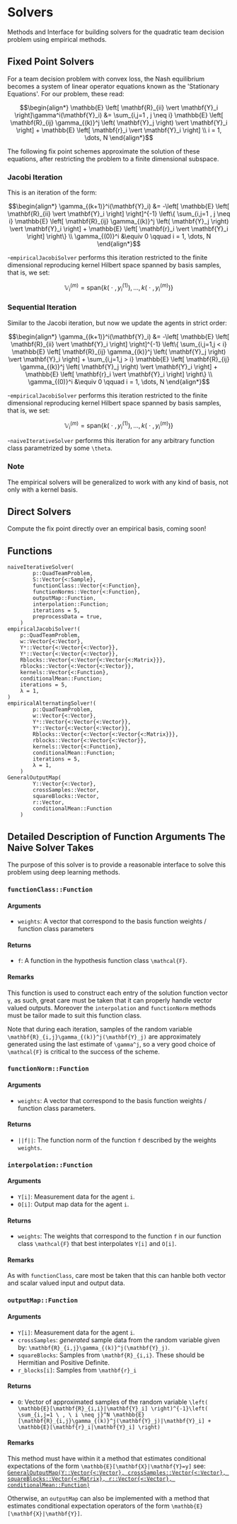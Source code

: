 # Solvers

Methods and Interface for building solvers for the quadratic team decision problem using empirical methods.

## Fixed Point Solvers

For a team decision problem with convex loss, the Nash equilibrium becomes a system of linear operator equations known as the 
'Stationary Equations'. For our problem, these read:

```math
\begin{align*}
	\mathbb{E} \left[ \mathbf{R}_{ii} \vert \mathbf{Y}_i \right]\gamma^i(\mathbf{Y}_i) &= \sum_{i,j=1  , j \neq i} \mathbb{E} \left[ \mathbf{R}_{ij}  \gamma_{(k)}^j \left( \mathbf{Y}_j \right) \vert \mathbf{Y}_i \right] + \mathbb{E} \left[ \mathbf{r}_i \vert \mathbf{Y}_i \right] \\
	i = 1, \dots, N
\end{align*}
```

The following fix point schemes approximate the solution of these equations, after restricting the problem to a finite dimensional subspace.

### Jacobi Iteration

This is an iteration of the form:

```math
\begin{align*}
	\gamma_{(k+1)}^i(\mathbf{Y}_i) &= -\left[ \mathbb{E} \left[ \mathbf{R}_{ii} \vert \mathbf{Y}_i \right] \right]^{-1} \left\{ \sum_{i,j=1  , j \neq i} \mathbb{E} \left[ \mathbf{R}_{ij}  \gamma_{(k)}^j \left( \mathbf{Y}_j \right) \vert \mathbf{Y}_i \right] + \mathbb{E} \left[ \mathbf{r}_i \vert \mathbf{Y}_i \right] \right\} \\
	\gamma_{(0)}^i &\equiv 0  \qquad  i = 1, \dots, N
\end{align*}
```

-`empiricalJacobiSolver` performs this iteration restricted to the finite dimensional reproducing kernel Hilbert space spanned by basis samples, that is, we set:

```math
	\mathbb{V}_i^{(m)} = \text{span}\left\{ k( \ \cdot \ , y_i^{(1)}), \dots, k( \ \cdot \ , y_i^{(m)}) \right\}
```

### Sequential Iteration

Similar to the Jacobi iteration, but now we update the agents in strict order:

```math
\begin{align*}
	\gamma_{(k+1)}^i(\mathbf{Y}_i) &= -\left[ \mathbb{E} \left[ \mathbf{R}_{ii} \vert \mathbf{Y}_i \right] \right]^{-1} \left\{ \sum_{i,j=1,j < i} \mathbb{E} \left[ \mathbf{R}_{ij}  \gamma_{(k)}^j \left( \mathbf{Y}_j \right) \vert \mathbf{Y}_i \right] + \sum_{i,j=1,j > i} \mathbb{E} \left[ \mathbf{R}_{ij}  \gamma_{(k)}^j \left( \mathbf{Y}_j \right) \vert \mathbf{Y}_i \right] + \mathbb{E} \left[ \mathbf{r}_i \vert \mathbf{Y}_i \right] \right\} \\
	\gamma_{(0)}^i &\equiv 0  \qquad  i = 1, \dots, N
\end{align*}
```

-`empiricalJacobiSolver` performs this iteration restricted to the finite dimensional reproducing kernel Hilbert space spanned by basis samples, that is, we set:

```math
	\mathbb{V}_i^{(m)} = \text{span}\left\{ k( \ \cdot \ , y_i^{(1)}), \dots, k( \ \cdot \ , y_i^{(m)}) \right\}
```

-`naiveIterativeSolver` performs this iteration for any arbitrary function class parametrized by some ``\theta``.

### Note

The empirical solvers will be generalized to work with any kind of basis, not only with a kernel basis.

## Direct Solvers

Compute the fix point directly over an empirical basis, coming soon!

## Functions

```@docs
naiveIterativeSolver(
		p::QuadTeamProblem,
		S::Vector{<:Sample},
		functionClass::Vector{<:Function},
		functionNorms::Vector{<:Function},
		outputMap::Function,
		interpolation::Function;
		iterations = 5,
		preprocessData = true,
	)
empiricalJacobiSolver!(
	p::QuadTeamProblem,
	w::Vector{<:Vector},
	Yᵃ::Vector{<:Vector{<:Vector}},
	Yᵇ::Vector{<:Vector{<:Vector}},
	Rblocks::Vector{<:Vector{<:Vector{<:Matrix}}},
	rblocks::Vector{<:Vector{<:Vector}},
	kernels::Vector{<:Function},
	conditionalMean::Function;
	iterations = 5,
	λ = 1,
)
empiricalAlternatingSolver!(
		p::QuadTeamProblem,
		w::Vector{<:Vector},
		Yᵃ::Vector{<:Vector{<:Vector}},
		Yᵇ::Vector{<:Vector{<:Vector}},
		Rblocks::Vector{<:Vector{<:Vector{<:Matrix}}},
		rblocks::Vector{<:Vector{<:Vector}},
		kernels::Vector{<:Function},
		conditionalMean::Function;
		iterations = 5,
		λ = 1,
	)
GeneralOutputMap(
		Y::Vector{<:Vector},
		crossSamples::Vector,
		squareBlocks::Vector,
		r::Vector,
		conditionalMean::Function
	)
```

## Detailed Description of Function Arguments The Naive Solver Takes

The purpose of this solver is to provide a reasonable interface to solve this problem using deep learning methods.

### `functionClass::Function`

#### Arguments
- `weights`: A vector that correspond to the basis function weights / function class parameters
#### Returns
- ``f``: A function in the hypothesis function class ``\mathcal{F}``.

#### Remarks
This function is used to construct each entry of the solution function vector  `γ`, as such, great care must be taken that it can properly handle 
vector valued outputs. Moreover the  `interpolation` and `functionNorm` methods must be tailor made to suit this function class.

Note that during each iteration, samples of the random variable ``\mathbf{R}_{i,j}\gamma_{(k)}^j(\mathbf{Y}_j)`` are approximately generated using the last
estimate of ``\gamma^j``, so a very good choice of ``\mathcal{F}`` is critical to the success of the scheme.

### `functionNorm::Function`

#### Arguments
-  `weights`: A vector that correspond to the basis function weights / function class parameters.

#### Returns
- ``||f||``: The function norm of the function ``f`` described by the weights `weights`.

### `interpolation::Function`

#### Arguments
- `Y[i]`: Measurement data for the agent ``i``.
- `O[i]`: Output map data for the agent ``i``.

#### Returns
- `weights`: The weights that correspond to the function ``f`` in our function class ``\mathcal{F}`` that best interpolates `Y[i]` and `O[i]`.

#### Remarks
As with `functionClass`, care most be taken that this can hanble both vector and scalar valued input and output data.

### `outputMap::Function`

#### Arguments
- `Y[i]`: Measurement data for the agent ``i``. 
- `crossSamples`: *generated* sample data from the random variable given by: ``\mathbf{R}_{i,j}\gamma_{(k)}^j(\mathbf{Y}_j)``.
- `squareBlocks`: Samples from ``\mathbf{R}_{i,i}``. These should be Hermitian and Positive Definite.
- `r_blocks[i]`: Samples from ``\mathbf{r}_i``

#### Returns
- `O`: Vector of approximated samples of the random variable ``\left( \mathbb{E}[\mathbf{R}_{i,i}|\mathbf{Y}_i] \right)^{-1}\left( \sum_{i,j=1 \ , \ i \neq j}^N \mathbb{E}[\mathbf{R}_{i,j}\gamma_{(k)}^j(\mathbf{Y}_j)|\mathbf{Y}_i] + \mathbb{E}[\mathbf{r}_i|\mathbf{Y}_i] \right)``

#### Remarks
This method must have within it a method that estimates conditional expectations of the form ``\mathbb{E}[\mathbf{X}|\mathbf{Y}=y]`` see: [`GeneralOutputMap(Y::Vector{<:Vector}, crossSamples::Vector{<:Vector}, squareBlocks::Vector{<:Matrix}, r::Vector{<:Vector}, conditionalMean::Function)`](@ref)

Otherwise, an `outputMap` can also be implemented with a method that estimates conditional expectation operators of the form ``\mathbb{E}[\mathbf{X}|\mathbf{Y}]``.

